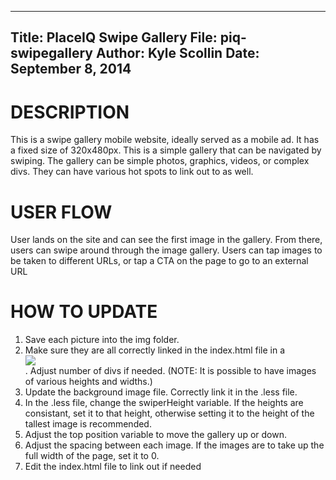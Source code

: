 ----------------------------
Title: PlaceIQ Swipe Gallery
File: piq-swipegallery
Author: Kyle Scollin
Date: September 8, 2014
----------------------------


DESCRIPTION
===========
This is a swipe gallery mobile website, ideally served as a mobile ad. It has a fixed size of 320x480px. This is a simple gallery that can be navigated by swiping. The gallery can be simple photos, graphics, videos, or complex divs. They can have various hot spots to link out to as well.


USER FLOW
=========
User lands on the site and can see the first image in the gallery. From there, users can swipe around through the image gallery. Users can tap images to be taken to different URLs, or tap a CTA on the page to go to an external URL


HOW TO UPDATE
=============
1. Save each picture into the img folder.
2. Make sure they are all correctly linked in the index.html file in a <div class="swiper-slide"><img src="img/{filename}"></div>. Adjust number of divs if needed. 
(NOTE: It is possible to have images of various heights and widths.)
3. Update the background image file. Correctly link it in the .less file.
4. In the .less file, change the swiperHeight variable. If the heights are consistant, set it to that height, otherwise setting it to the height of the tallest image is recommended.
5. Adjust the top position variable to move the gallery up or down.
6. Adjust the spacing between each image. If the images are to take up the full width of the page, set it to 0.
7. Edit the index.html file to link out if needed